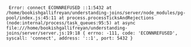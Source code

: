 `
Error: connect ECONNREFUSED ::1:5432
    at /home/bookishgallifreyan/understanding-joins/server/node_modules/pg-pool/index.js:45:11
    at process.processTicksAndRejections (node:internal/process/task_queues:95:5)
    at async file:///home/bookishgallifreyan/understanding-joins/server/server.js:19:18 {
  errno: -111,
  code: 'ECONNREFUSED',
  syscall: 'connect',
  address: '::1',
  port: 5432
}`